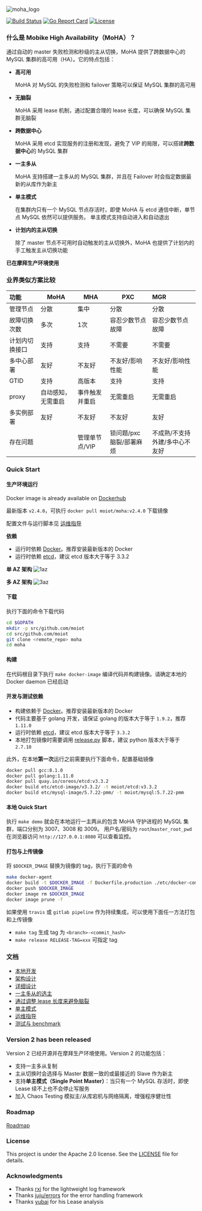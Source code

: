 ![moha_logo](moha_logo.png)

[![Build Status](https://travis-ci.org/moiot/moha.svg?branch=master)](https://travis-ci.org/moiot/moha)
[![Go Report Card](https://goreportcard.com/badge/github.com/moiot/moha)](https://goreportcard.com/report/github.com/moiot/moha)
[![License](https://img.shields.io/badge/License-Apache%202.0-blue.svg)](https://opensource.org/licenses/Apache-2.0)

### 什么是 Mobike High Availability（MoHA）？

通过自动的 master 失败检测和秒级的主从切换，MoHA 提供了跨数据中心的 MySQL 集群的高可用（HA）。它的特点包括：


- __高可用__

    MoHA 对 MySQL 的失败检测和 failover 策略可以保证 MySQL 集群的高可用
    
- __无脑裂__

    MoHA 采用 lease 机制，通过配置合理的 lease 长度，可以确保 MySQL 集群无脑裂
    
- __跨数据中心__

    MoHA 采用 etcd 实现服务的注册和发现，避免了 VIP 的局限，可以搭建**跨数据中心**的 MySQL 集群         
 
- __一主多从__

    MoHA 支持搭建一主多从的 MySQL 集群，并且在 Failover 时会指定数据最新的从库作为新主
  
- __单主模式__ 

    在集群内只有一个 MySQL 节点存活时，即使 MoHA 与 etcd 通信中断，单节点 MySQL 依然可以提供服务。
    单主模式支持自动进入和自动退出 
     
- __计划内的主从切换__

    除了 master 节点不可用时自动触发的主从切换外，MoHA 也提供了计划内的手工触发主从切换功能  

__已在摩拜生产环境使用__

### 业界类似方案比较

|功能 |MoHA|	MHA|PXC|MGR|
|:-------|--------     |--------     |--------     |:--------     |
|管理节点|分散|集中|分散|分散|
|故障切换次数|多次|1次|容忍少数节点故障|容忍少数节点故障|
|计划内切换接口|支持|支持|不需要|不需要|
|多中心部署|友好|不友好|不友好/影响性能|不友好/影响性能|
|GTID|支持|高版本|支持|支持|
|proxy|自动感知，无需重启|事件触发并重启|无需重启|无需重启|
|多实例部署|友好|不友好|不友好|友好|
|存在问题| |管理单节点/VIP|锁问题/pxc脑裂/部署麻烦|不成熟/不支持外建/多中心不友好|


### Quick Start


#### 生产环境运行
Docker image is already available on [Dockerhub](https://cloud.docker.com/u/moiot/repository/docker/moiot/moha)

最新版本 `v2.4.0`，可执行 `docker pull moiot/moha:v2.4.0` 下载镜像
 
配置文件与运行脚本见 [运维指导](docs/operation.md)

**依赖**
- 运行时依赖 [Docker](https://www.docker.com/)。推荐安装最新版本的 Docker
- 运行时依赖 [etcd](https://coreos.com/etcd/)，建议 etcd 版本大于等于 3.3.2 

**单 AZ 架构**
![1az](docs/1az.png)


**多 AZ 架构**
![3az](docs/3az.png)

#### 下载
执行下面的命令下载代码
```bash
cd $GOPATH
mkdir -p src/github.com/moiot
cd src/github.com/moiot
git clone <remote_repo> moha
cd moha
```

#### 构建

在代码根目录下执行
```make docker-image```
编译代码并构建镜像。请确定本地的 Docker daemon 已经启动

#### 开发与测试依赖
- 构建依赖于 [Docker](https://www.docker.com/)。推荐安装最新版本的 Docker
- 代码主要基于 golang 开发，请保证 golang 的版本大于等于 `1.9.2`，推荐 `1.11.0`
- 运行时依赖 [etcd](https://coreos.com/etcd/)，建议 etcd 版本大于等于 `3.3.2`
- 本地打包镜像时需要调用 [release.py](release.py) 脚本，建议 python 版本大于等于 `2.7.10` 

此外，在本地**第一次**运行之前需要执行下面命令，配置基础镜像
```bash
docker pull gcc:8.1.0
docker pull golang:1.11.0
docker pull quay.io/coreos/etcd:v3.3.2
docker build etc/etcd-image/v3.3.2/ -t moiot/etcd:v3.3.2
docker build etc/mysql-image/5.7.22-pmm/ -t moiot/mysql:5.7.22-pmm
```  

#### 本地 Quick Start
执行 `make demo` 就会在本地运行一主两从的包含 MoHA 守护进程的 MySQL 集群，端口分别为 3007、3008 和 3009。
用户名/密码为 `root`/`master_root_pwd`
在浏览器访问 `http://127.0.0.1:8080` 可以查看监控。

#### 打包与上传镜像
将 `$DOCKER_IMAGE` 替换为镜像的 tag，执行下面的命令
```bash
make docker-agent
docker build -t $DOCKER_IMAGE -f Dockerfile.production ./etc/docker-compose/agent
docker push $DOCKER_IMAGE
docker image rm $DOCKER_IMAGE
docker image prune -f
```

如果使用 `travis` 或 `gitlab pipeline` 作为持续集成，可以使用下面任一方法打包和上传镜像
- `make tag` 生成 tag 为 `<branch>-<commit_hash>` 
- `make release RELEASE-TAG=xxx` 可指定 tag 


### 文档
- [本地开发](docs/local.md)
- [架构设计](docs/design.md)
- [详细设计](docs/detail.md)
- [一主多从的选主](docs/multi_slaves.md)
- [通过调整 lease 长度来避免脑裂](docs/lease.md)
- [单主模式](docs/spm.md)
- [运维指导](docs/operation.md)
- [测试与 benchmark](docs/benchmark.md)


### Version 2 has been released
Version 2 已经开源并在摩拜生产环境使用。Version 2 的功能包括：
- 支持一主多从复制
- 主从切换时会选择与 Master 数据一致的或最接近的 Slave 作为新主
- 支持**单主模式（Single Point Master）**：当只有一个 MySQL 存活时，即使 Lease 续不上也不会停止写服务
- 加入 Chaos Testing 模拟主/从库宕机与网络隔离，增强程序健壮性



### Roadmap
[Roadmap](docs/roadmap.md)

### License
This project is under the Apache 2.0 license. See the [LICENSE](LICENSE) file for details.

### Acknowledgments
* Thanks [rxi](https://github.com/rxi) for the lightweight log framework
* Thanks [juju/errors](https://github.com/juju/errors) for the error handling framework
* Thanks [yubai](http://oceanbase.org.cn/?p=41) for his Lease analysis
